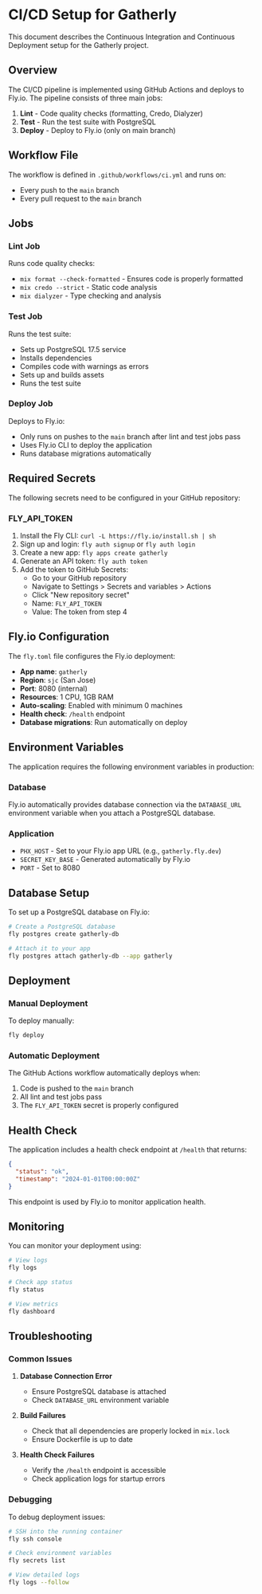 # CI/CD Setup for Gatherly

This document describes the Continuous Integration and Continuous Deployment setup for the Gatherly project.

## Overview

The CI/CD pipeline is implemented using GitHub Actions and deploys to Fly.io. The pipeline consists of three main jobs:

1. **Lint** - Code quality checks (formatting, Credo, Dialyzer)
2. **Test** - Run the test suite with PostgreSQL
3. **Deploy** - Deploy to Fly.io (only on main branch)

## Workflow File

The workflow is defined in `.github/workflows/ci.yml` and runs on:
- Every push to the `main` branch
- Every pull request to the `main` branch

## Jobs

### Lint Job

Runs code quality checks:
- `mix format --check-formatted` - Ensures code is properly formatted
- `mix credo --strict` - Static code analysis
- `mix dialyzer` - Type checking and analysis

### Test Job

Runs the test suite:
- Sets up PostgreSQL 17.5 service
- Installs dependencies
- Compiles code with warnings as errors
- Sets up and builds assets
- Runs the test suite

### Deploy Job

Deploys to Fly.io:
- Only runs on pushes to the `main` branch after lint and test jobs pass
- Uses Fly.io CLI to deploy the application
- Runs database migrations automatically

## Required Secrets

The following secrets need to be configured in your GitHub repository:

### FLY_API_TOKEN

1. Install the Fly CLI: `curl -L https://fly.io/install.sh | sh`
2. Sign up and login: `fly auth signup` or `fly auth login`
3. Create a new app: `fly apps create gatherly`
4. Generate an API token: `fly auth token`
5. Add the token to GitHub Secrets:
   - Go to your GitHub repository
   - Navigate to Settings > Secrets and variables > Actions
   - Click "New repository secret"
   - Name: `FLY_API_TOKEN`
   - Value: The token from step 4

## Fly.io Configuration

The `fly.toml` file configures the Fly.io deployment:

- **App name**: `gatherly`
- **Region**: `sjc` (San Jose)
- **Port**: 8080 (internal)
- **Resources**: 1 CPU, 1GB RAM
- **Auto-scaling**: Enabled with minimum 0 machines
- **Health check**: `/health` endpoint
- **Database migrations**: Run automatically on deploy

## Environment Variables

The application requires the following environment variables in production:

### Database

Fly.io automatically provides database connection via the `DATABASE_URL` environment variable when you attach a PostgreSQL database.

### Application

- `PHX_HOST` - Set to your Fly.io app URL (e.g., `gatherly.fly.dev`)
- `SECRET_KEY_BASE` - Generated automatically by Fly.io
- `PORT` - Set to 8080

## Database Setup

To set up a PostgreSQL database on Fly.io:

```bash
# Create a PostgreSQL database
fly postgres create gatherly-db

# Attach it to your app
fly postgres attach gatherly-db --app gatherly
```

## Deployment

### Manual Deployment

To deploy manually:

```bash
fly deploy
```

### Automatic Deployment

The GitHub Actions workflow automatically deploys when:
1. Code is pushed to the `main` branch
2. All lint and test jobs pass
3. The `FLY_API_TOKEN` secret is properly configured

## Health Check

The application includes a health check endpoint at `/health` that returns:

```json
{
  "status": "ok",
  "timestamp": "2024-01-01T00:00:00Z"
}
```

This endpoint is used by Fly.io to monitor application health.

## Monitoring

You can monitor your deployment using:

```bash
# View logs
fly logs

# Check app status
fly status

# View metrics
fly dashboard
```

## Troubleshooting

### Common Issues

1. **Database Connection Error**
   - Ensure PostgreSQL database is attached
   - Check `DATABASE_URL` environment variable

2. **Build Failures**
   - Check that all dependencies are properly locked in `mix.lock`
   - Ensure Dockerfile is up to date

3. **Health Check Failures**
   - Verify the `/health` endpoint is accessible
   - Check application logs for startup errors

### Debugging

To debug deployment issues:

```bash
# SSH into the running container
fly ssh console

# Check environment variables
fly secrets list

# View detailed logs
fly logs --follow
```